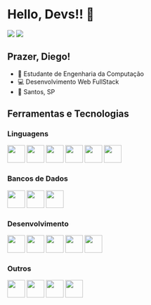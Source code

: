 # Hello, Devs!! 👋
<a href="https://www.linkedin.com/in/www.linkedin.com/in/diego-amorim-701589190" target="_blank"><img loading="lazy" src="https://img.shields.io/badge/-LinkedIn-%230077B5?style=for-the-badge&logo=linkedin&logoColor=white" target="_blank"></a> 
<a href = "mailto:diegoamorim03152004@gmail.com"><img loading="lazy" src="https://img.shields.io/badge/Gmail-D14836?style=for-the-badge&logo=gmail&logoColor=white" target="_blank"></a>
 
## Prazer, Diego!

 - 📕 Estudante de Engenharia da Computação
 - 💻 Desenvolvimento Web FullStack
 - 🌊 Santos, SP

## Ferramentas e Tecnologias
<div>
 <h3><strong>Linguagens</strong></h3>
 <img loading="lazy" src="https://cdn.jsdelivr.net/gh/devicons/devicon@latest/icons/csharp/csharp-original.svg" width="40" height="40"/>
 <img loading="lazy" src="https://cdn.jsdelivr.net/gh/devicons/devicon@latest/icons/python/python-original.svg" width="40" height="40"/>
 <img loading="lazy" src="https://cdn.jsdelivr.net/gh/devicons/devicon@latest/icons/javascript/javascript-original.svg" width="40" height="40"/>
 <img loading="lazy" src="https://cdn.jsdelivr.net/gh/devicons/devicon@latest/icons/typescript/typescript-original.svg" width="40" height="40"/>
 <img loading="lazy" src="https://cdn.jsdelivr.net/gh/devicons/devicon@latest/icons/html5/html5-original-wordmark.svg" width="40" height="40"/>
 <img loading="lazy" src="https://cdn.jsdelivr.net/gh/devicons/devicon@latest/icons/css3/css3-original-wordmark.svg" width="40" height="40"/>
<h3><strong>Bancos de Dados</strong></h3>
 <img loading="lazy" src="https://cdn.jsdelivr.net/gh/devicons/devicon@latest/icons/mysql/mysql-original-wordmark.svg" width="40" height="40"/>
 <img loading="lazy" src="https://cdn.jsdelivr.net/gh/devicons/devicon@latest/icons/microsoftsqlserver/microsoftsqlserver-original-wordmark.svg" width="40" height="40"/>
 <img loading="lazy" src="https://cdn.jsdelivr.net/gh/devicons/devicon@latest/icons/mongodb/mongodb-original-wordmark.svg" width="40" height="40"/>
<h3><strong>Desenvolvimento</strong></h3>
  <img loading="lazy" src="https://cdn.jsdelivr.net/gh/devicons/devicon@latest/icons/angularjs/angularjs-plain.svg" width="40" height="40"/>
 <img loading="lazy" src="https://cdn.jsdelivr.net/gh/devicons/devicon@latest/icons/dotnetcore/dotnetcore-original.svg" width="40" height="40"/>
 <img loading="lazy" src="https://cdn.jsdelivr.net/gh/devicons/devicon@latest/icons/nodejs/nodejs-original-wordmark.svg" width="40" height="40"/>
 <img loading="lazy" src="https://cdn.jsdelivr.net/gh/devicons/devicon@latest/icons/django/django-plain-wordmark.svg" width="40" height="40"/>
 <img loading="lazy" src="https://cdn.jsdelivr.net/gh/devicons/devicon@latest/icons/react/react-original-wordmark.svg" width="40" height="40"/>
<h3><strong>Outros</strong></h3>
 <img loading="lazy" src="https://cdn.jsdelivr.net/gh/devicons/devicon@latest/icons/git/git-original.svg" width="40" height="40"/>
 <img loading="lazy" src="https://cdn.jsdelivr.net/gh/devicons/devicon@latest/icons/github/github-original-wordmark.svg" width="40" height="40"/>
 <img loading="lazy" src="https://cdn.jsdelivr.net/gh/devicons/devicon@latest/icons/linux/linux-original.svg" width="40" height="40"/>
 <img loading="lazy" src="https://cdn.jsdelivr.net/gh/devicons/devicon@latest/icons/docker/docker-original.svg" width="40" height="40"/>
</div>
